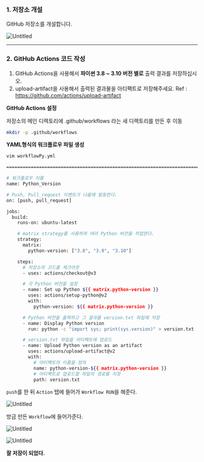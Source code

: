 ### 1. 저장소 개설

GitHub 저장소를 개설합니다.

![Untitled](https://s3-us-west-2.amazonaws.com/secure.notion-static.com/6b9a8b8c-e7d5-4d16-bd89-6078b84b696c/Untitled.png)

---

### 2. GitHub Actions 코드 작성

1. GitHub Actions을 사용해서 **파이썬 3.8 ~ 3.10 버전 별로** 출력 결과를 저장하십시오.
2. upload-artifact을 사용해서 출력된 결과물을 아티팩트로 저장해주세요.
Ref : https://github.com/actions/upload-artifact

**GitHub Actions 설정**

저장소의 메인 디렉토리에 .github/workflows 라는 새 디렉토리를 만든 후 이동

```bash
mkdir -p .github/workflows
```

**YAML형식의 워크플로우 파일 생성**

```bash
vim workflowPy.yml 

=======================================================================================

# 워크플로우 이름 
name: Python_Version

# Push, Pull_request 이벤트가 나올때 발동한다.
on: [push, pull_request]

jobs:
  build:
    runs-on: ubuntu-latest

    # matrix strategy를 사용하여 여러 Python 버전을 작업한다.
    strategy:
      matrix:
        python-version: ["3.8", "3.9", "3.10"]

    steps:
      # 저장소의 코드를 체크아웃
      - uses: actions/checkout@v3

      # 각 Python 버전을 설정
      - name: Set up Python ${{ matrix.python-version }}
        uses: actions/setup-python@v2
        with:
          python-version: ${{ matrix.python-version }}

      # Python 버전을 출력하고 그 결과를 version.txt 파일에 저장
      - name: Display Python version
        run: python -c "import sys; print(sys.version)" > version.txt

      # version.txt 파일을 아티팩트에 업로드
      - name: Upload Python version as an artifact
        uses: actions/upload-artifact@v2
        with:
          # 아티팩트의 이름을 정의
          name: python-version-${{ matrix.python-version }}
          # 아티팩트로 업로드할 파일의 경로를 지정
          path: version.txt
```

`push`를 한 뒤 `Action` 탭에 들어가 `Workflow RUN`을 해준다.

![Untitled](https://s3-us-west-2.amazonaws.com/secure.notion-static.com/0c1ee65a-3b66-4a20-86b6-a6de809a8831/Untitled.png)

방금 만든 `Workflow`에 들어가준다.

![Untitled](https://s3-us-west-2.amazonaws.com/secure.notion-static.com/86361a66-247a-4894-8f48-2936bc27c5eb/Untitled.png)

![Untitled](https://s3-us-west-2.amazonaws.com/secure.notion-static.com/223ff0dc-208f-4cb2-a986-c0c32b475cdb/Untitled.png)

**잘 저장이 되었다.**
